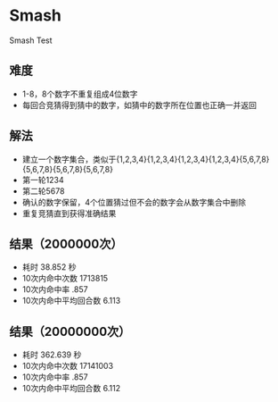 Smash
=====

Smash Test

## 难度
- 1-8，8个数字不重复组成4位数字
- 每回合竞猜得到猜中的数字，如猜中的数字所在位置也正确一并返回

## 解法
- 建立一个数字集合，类似于{1,2,3,4}{1,2,3,4}{1,2,3,4}{1,2,3,4}{5,6,7,8}{5,6,7,8}{5,6,7,8}{5,6,7,8}
- 第一轮1234
- 第二轮5678
- 确认的数字保留，4个位置猜过但不会的数字会从数字集合中删除
- 重复竞猜直到获得准确结果

## 结果（2000000次）
- 耗时 38.852 秒
- 10次内命中次数 1713815
- 10次内命中率 .857
- 10次内命中平均回合数  6.113

## 结果（20000000次）
- 耗时 362.639 秒
- 10次内命中次数 17141003
- 10次内命中率 .857
- 10次内命中平均回合数  6.112

